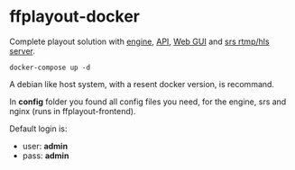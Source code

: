 # ffplayout-docker

Complete playout solution with [engine](https://github.com/ffplayout/ffplayout-engine), [API](https://github.com/ffplayout/ffplayout-api), [Web GUI](https://github.com/ffplayout/ffplayout-frontend) and [srs rtmp/hls server](https://github.com/ossrs/srs).

```
docker-compose up -d
```

A debian like host system, with a resent docker version, is recommand.

In **config** folder you found all config files you need, for the engine, srs and nginx (runs in ffplayout-frontend).

Default login is:
- user: **admin**
- pass: **admin**
